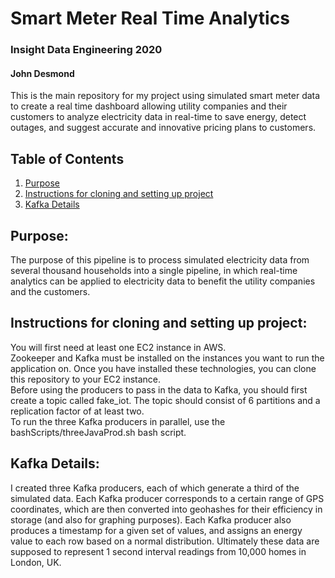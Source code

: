 # Smart Meter Real Time Analytics
### Insight Data Engineering 2020
#### John Desmond

This is the main repository for my project using simulated smart meter data to create a real time dashboard allowing utility companies and their customers to analyze electricity data in real-time to save energy, detect outages, and suggest accurate and innovative pricing plans to customers.


## Table of Contents

1. [Purpose](https://github.com/yohn-dezmon/realtime-smart-meter-dashboard#purpose)
2. [Instructions for cloning and setting up project](https://github.com/yohn-dezmon/instructions-for-cloning-and-setting-up-project)
3. [Kafka Details](https://github.com/yohn-dezmon/realtime-smart-meter-dashboard#kafka-details)


## Purpose:  
The purpose of this pipeline is to process simulated electricity data from several thousand households into a single pipeline, in which real-time analytics can be applied to electricity data to benefit the utility companies and the customers.

## Instructions for cloning and setting up project:

You will first need at least one EC2 instance in AWS.  
Zookeeper and Kafka must be installed on the instances you want to run the application on. Once you have installed these technologies, you can clone this repository to your EC2 instance.  
Before using the producers to pass in the data to Kafka, you should first create a topic called fake_iot.
The topic should consist of 6 partitions and a replication factor of at least two.    
To run the three Kafka producers in parallel, use the bashScripts/threeJavaProd.sh bash script.



## Kafka Details:

I created three Kafka producers, each of which generate a third of the simulated data. Each Kafka producer corresponds to a certain range of GPS coordinates, which are then converted into geohashes for their efficiency in storage (and also for graphing purposes). Each Kafka producer also produces a timestamp for a given set of values, and assigns an energy value to each row based on a normal distribution. Ultimately these data are supposed to represent 1 second interval readings from 10,000 homes in London, UK.
